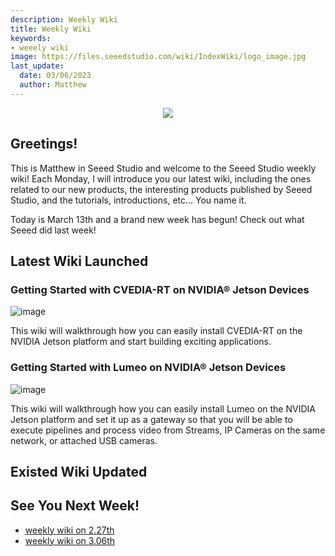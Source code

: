 ```yaml
---
description: Weekly Wiki
title: Weekly Wiki
keywords:
- weeely wiki
image: https://files.seeedstudio.com/wiki/IndexWiki/logo_image.jpg
last_update:
  date: 03/06/2023
  author: Matthew
---
```


<div align="center"><img width="{1000}" src="https://files.seeedstudio.com/wiki/IndexWiki/logo.png" /></div>

## Greetings!

This is Matthew in Seeed Studio and welcome to the Seeed Studio weekly wiki! Each Monday, I will introduce you our latest wiki, including the ones related to our new products, the interesting products published by Seeed Studio, and the tutorials, introductions, etc... You name it.

Today is March 13th and a brand new week has begun! Check out what Seeed did last week!

## Latest Wiki Launched

### Getting Started with CVEDIA-RT on NVIDIA® Jetson Devices

![image](https://files.seeedstudio.com/wiki/CVEDIA/thumb.gif)

This wiki will walkthrough how you can easily install CVEDIA-RT on the NVIDIA Jetson platform and start building exciting applications.

### Getting Started with Lumeo on NVIDIA® Jetson Devices

![image](https://files.seeedstudio.com/wiki/Lumeo/thumb.gif)

This wiki will walkthrough how you can easily install Lumeo on the NVIDIA Jetson platform and set it up as a gateway so that you will be able to execute pipelines and process video from Streams, IP Cameras on the same network, or attached USB cameras.

## Existed Wiki Updated

## See You Next Week!

- [weekly wiki on 2.27th](/Seeed_Elderly/weekly_wiki/wiki227)
- [weekly wiki on 3.06th](/Seeed_Elderly/weekly_wiki/wiki306)
